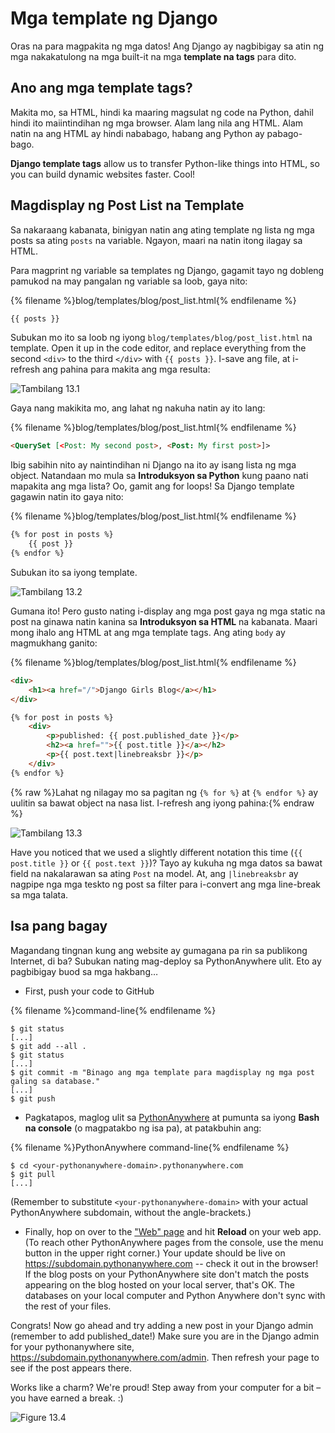 # Mga template ng Django

Oras na para magpakita ng mga datos! Ang Django ay nagbibigay sa atin ng mga nakakatulong na mga built-it na mga **template na tags** para dito.

## Ano ang mga template tags?

Makita mo, sa HTML, hindi ka maaring magsulat ng code na Python, dahil hindi ito maiintindihan ng mga browser. Alam lang nila ang HTML. Alam natin na ang HTML ay hindi nababago, habang ang Python ay pabago-bago.

**Django template tags** allow us to transfer Python-like things into HTML, so you can build dynamic websites faster. Cool!

## Magdisplay ng Post List na Template

Sa nakaraang kabanata, binigyan natin ang ating template ng lista ng mga posts sa ating `posts` na variable. Ngayon, maari na natin itong ilagay sa HTML.

Para magprint ng variable sa templates ng Django, gagamit tayo ng dobleng pamukod na may pangalan ng variable sa loob, gaya nito:

{% filename %}blog/templates/blog/post_list.html{% endfilename %}

```html
{{ posts }}
```

Subukan mo ito sa loob ng iyong `blog/templates/blog/post_list.html` na template. Open it up in the code editor, and replace everything from the second `<div>` to the third `</div>` with `{{ posts }}`. I-save ang file, at i-refresh ang pahina para makita ang mga resulta:

![Tambilang 13.1](images/step1.png)

Gaya nang makikita mo, ang lahat ng nakuha natin ay ito lang:

{% filename %}blog/templates/blog/post_list.html{% endfilename %}

```html
<QuerySet [<Post: My second post>, <Post: My first post>]>
```

Ibig sabihin nito ay naintindihan ni Django na ito ay isang lista ng mga object. Natandaan mo mula sa **Introduksyon sa Python** kung paano nati mapakita ang mga lista? Oo, gamit ang for loops! Sa Django template gagawin natin ito gaya nito:

{% filename %}blog/templates/blog/post_list.html{% endfilename %}

```html
{% for post in posts %}
    {{ post }}
{% endfor %}
```

Subukan ito sa iyong template.

![Tambilang 13.2](images/step2.png)

Gumana ito! Pero gusto nating i-display ang mga post gaya ng mga static na post na ginawa natin kanina sa **Introduksyon sa HTML** na kabanata. Maari mong ihalo ang HTML at ang mga template tags. Ang ating `body` ay magmukhang ganito:

{% filename %}blog/templates/blog/post_list.html{% endfilename %}

```html
<div>
    <h1><a href="/">Django Girls Blog</a></h1>
</div>

{% for post in posts %}
    <div>
        <p>published: {{ post.published_date }}</p>
        <h2><a href="">{{ post.title }}</a></h2>
        <p>{{ post.text|linebreaksbr }}</p>
    </div>
{% endfor %}
```

{% raw %}Lahat ng nilagay mo sa pagitan ng `{% for %}` at `{% endfor %}` ay uulitin sa bawat object na nasa list. I-refresh ang iyong pahina:{% endraw %}

![Tambilang 13.3](images/step3.png)

Have you noticed that we used a slightly different notation this time (`{{ post.title }}` or `{{ post.text }}`)? Tayo ay kukuha ng mga datos sa bawat field na nakalarawan sa ating `Post` na model. At, ang `|linebreaksbr` ay nagpipe nga mga teskto ng post sa filter para i-convert ang mga line-break sa mga talata.

## Isa pang bagay

Magandang tingnan kung ang website ay gumagana pa rin sa publikong Internet, di ba? Subukan nating mag-deploy sa PythonAnywhere ulit. Eto ay pagbibigay buod sa mga hakbang…

* First, push your code to GitHub

{% filename %}command-line{% endfilename %}

    $ git status
    [...]
    $ git add --all .
    $ git status
    [...]
    $ git commit -m "Binago ang mga template para magdisplay ng mga post galing sa database."
    [...]
    $ git push
    

* Pagkatapos, maglog ulit sa [PythonAnywhere](https://www.pythonanywhere.com/consoles/) at pumunta sa iyong **Bash na console** (o magpatakbo ng isa pa), at patakbuhin ang:

{% filename %}PythonAnywhere command-line{% endfilename %}

    $ cd <your-pythonanywhere-domain>.pythonanywhere.com
    $ git pull
    [...]
    

(Remember to substitute `<your-pythonanywhere-domain>` with your actual PythonAnywhere subdomain, without the angle-brackets.)

* Finally, hop on over to the ["Web" page](https://www.pythonanywhere.com/web_app_setup/) and hit **Reload** on your web app. (To reach other PythonAnywhere pages from the console, use the menu button in the upper right corner.) Your update should be live on https://subdomain.pythonanywhere.com -- check it out in the browser! If the blog posts on your PythonAnywhere site don't match the posts appearing on the blog hosted on your local server, that's OK. The databases on your local computer and Python Anywhere don't sync with the rest of your files.

Congrats! Now go ahead and try adding a new post in your Django admin (remember to add published_date!) Make sure you are in the Django admin for your pythonanywhere site, https://subdomain.pythonanywhere.com/admin. Then refresh your page to see if the post appears there.

Works like a charm? We're proud! Step away from your computer for a bit – you have earned a break. :)

![Figure 13.4](images/donut.png)